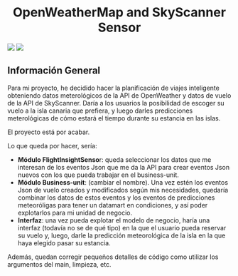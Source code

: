 <h1 align="center"> OpenWeatherMap and SkyScanner Sensor </h1>

<p align="left">

   <img src="https://img.shields.io/badge/STATUS-INCOMPLETE-orange">
   <img src="https://img.shields.io/badge/Released-January%202024-yellow">
   </p>

## Información General
Para mi proyecto, he decidido hacer la planificación de viajes inteligente obteniendo datos meterológicos de la API de OpenWeather y datos de vuelo de la API de SkyScanner. Daría a los usuarios la posibilidad de escoger su vuelo a la isla canaria que prefiera, y luego darles predicciones meterológicas de cómo estará el tiempo durante su estancia en las islas. 

El proyecto está por acabar.

Lo que queda por hacer, sería:

- **Módulo FlightInsightSenso**r: queda seleccionar los datos que me interesan de los eventos Json que me da la API para crear eventos Json nuevos con los que pueda trabajar en el business-unit.
- **Módulo Business-unit**: (cambiar el nombre). Una vez estén los eventos Json de vuelo creados y modificados según mis necesidades, quedaría combinar los datos de estos eventos y los eventos de predicciones meteoróligas para tener un datamart en condiciones, y así poder explotarlos para mi unidad de negocio.
- **Interfaz**: una vez pueda explotar el modelo de negocio, haría una interfaz (todavía no se de qué tipo) en la que el usuario pueda reservar su vuelo y, luego, darle la predicción meteorológica de la isla en la que haya elegido pasar su estancia.

Además, quedan corregir pequeños detalles de código como utilizar los argumentos del main, limpieza, etc.





